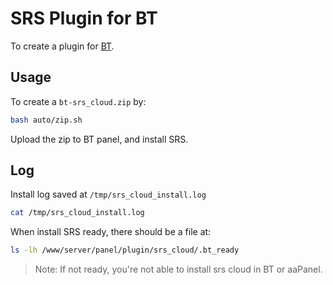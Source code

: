 # SRS Plugin for BT

To create a plugin for [BT](https://bt.cn).

## Usage

To create a `bt-srs_cloud.zip` by:

```bash
bash auto/zip.sh
```

Upload the zip to BT panel, and install SRS.

## Log

Install log saved at `/tmp/srs_cloud_install.log`

```bash
cat /tmp/srs_cloud_install.log
```

When install SRS ready, there should be a file at:

```bash
ls -lh /www/server/panel/plugin/srs_cloud/.bt_ready
```

> Note: If not ready, you're not able to install srs cloud in BT or aaPanel.

